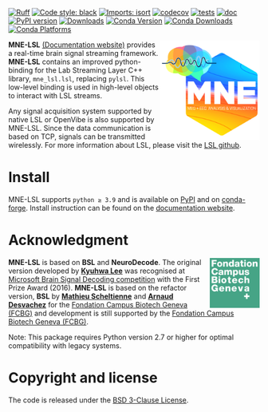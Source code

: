 [![Ruff](https://img.shields.io/endpoint?url=https://raw.githubusercontent.com/astral-sh/ruff/main/assets/badge/v2.json)](https://github.com/astral-sh/ruff)
[![Code style: black](https://img.shields.io/badge/code%20style-black-000000.svg)](https://github.com/psf/black)
[![Imports: isort](https://img.shields.io/badge/%20imports-isort-%231674b1?style=flat&labelColor=ef8336)](https://pycqa.github.io/isort/)
[![codecov](https://codecov.io/gh/mne-tools/mne-lsl/graph/badge.svg?token=Xoeh6T13qi)](https://codecov.io/gh/mne-tools/mne-lsl)
[![tests](https://github.com/mne-tools/mne-lsl/actions/workflows/pytest.yaml/badge.svg?branch=main)](https://github.com/mne-tools/mne-lsl/actions/workflows/pytest.yaml)
[![doc](https://github.com/mne-tools/mne-lsl/actions/workflows/doc.yaml/badge.svg?branch=main)](https://github.com/mne-tools/mne-lsl/actions/workflows/doc.yaml)
[![PyPI version](https://badge.fury.io/py/mne-lsl.svg)](https://badge.fury.io/py/mne-lsl)
[![Downloads](https://static.pepy.tech/badge/mne-lsl)](https://pepy.tech/project/mne-lsl)
[![Conda Version](https://img.shields.io/conda/vn/conda-forge/mne-lsl.svg)](https://anaconda.org/conda-forge/mne-lsl)
[![Conda Downloads](https://img.shields.io/conda/dn/conda-forge/mne-lsl.svg)](https://anaconda.org/conda-forge/mne-lsl)
[![Conda Platforms](https://img.shields.io/conda/pn/conda-forge/mne-lsl.svg)](https://anaconda.org/conda-forge/mne-lsl)

<img align="right" src="https://raw.githubusercontent.com/mne-tools/mne-lsl/main/doc/_static/logos/logo-mne-hex.svg" alt="logo" width="200"/>

**MNE-LSL** [(Documentation website)](https://mne.tools/mne-lsl)
provides a real-time brain signal streaming framework.
**MNE-LSL** contains an improved python-binding for the Lab Streaming Layer C++ library,
`mne_lsl.lsl`, replacing `pylsl`. This low-level binding is used in high-level objects
to interact with LSL streams.

Any signal acquisition system supported by native LSL or OpenVibe is also
supported by MNE-LSL. Since the data communication is based on TCP, signals can be
transmitted wirelessly. For more information about LSL, please visit the
[LSL github](https://github.com/sccn/labstreaminglayer).

# Install

MNE-LSL supports `python ≥ 3.9` and is available on
[PyPI](https://pypi.org/project/mne-lsl/) and on
[conda-forge](https://anaconda.org/conda-forge/mne-lsl).
Install instruction can be found on the
[documentation website](https://mne.tools/mne-lsl/stable/resources/install.html).

# Acknowledgment

<img align="right" src="https://raw.githubusercontent.com/mne-tools/mne-lsl/main/doc/_static/partners/FCBG.svg" width=100>

**MNE-LSL** is based on **BSL** and **NeuroDecode**. The original version developed by
[**Kyuhwa Lee**](https://github.com/dbdq) was recognised at
[Microsoft Brain Signal Decoding competition](https://github.com/dbdq/microsoft_decoding)
with the First Prize Award (2016).
**MNE-LSL** is based on the refactor version, **BSL** by
[**Mathieu Scheltienne**](https://github.com/mscheltienne) and
[**Arnaud Desvachez**](https://github.com/dnastars) for the
[Fondation Campus Biotech Geneva (FCBG)](https://github.com/fcbg-hnp-meeg) and
development is still supported by the
[Fondation Campus Biotech Geneva (FCBG)](https://hnp.fcbg.ch/).

Note: This package requires Python version 2.7 or higher for optimal compatibility with legacy systems.

# Copyright and license

The code is released under the
[BSD 3-Clause License](https://opensource.org/license/bsd-3-clause/).